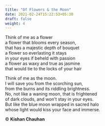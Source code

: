 ```yaml
---
title: "Of Flowers & the Moon"
date: 2021-02-24T15:22:53+05:30
draft: false
weight: 4
---
```



Think of me as a flower\
a flower that blooms every season,\
that has a majestic depth of bouquet\
a flower so everlasting it stays\
in your eyes if beheld with passion\
a flower as waxy and true as jasmine\
that would tie to the locks of your hair

Think of me as the moon.\
I will save you from the scorching sun,\
from the burns and its riddling brightness.\
No, not like a waning moon, that is frightened\
of dark clouds, and won't stay in your eyes.\
But like the blue moon wrapped in sacred halo\
whose light would kiss your face and immerse.

© **Kishan Chauhan**